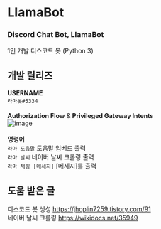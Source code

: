 # LlamaBot

### Discord Chat Bot, LlamaBot <br/>
1인 개발 디스코드 봇 (Python 3) <br/>

## 개발 릴리즈
**USERNAME** <br/>
`라마봇#5334` <br/> <br/>
**Authorization Flow** & **Privileged Gateway Intents** <br/>
![image](https://github.com/eukkcha/LlamaBot/assets/127178816/4a8edd50-27c6-45c7-995b-ccf4ea92bce7) <br/> <br/>
**명령어** <br/>
`라마 도움말` 도움말 임베드 출력 <br/>
`라마 날씨` 네이버 날씨 크롤링 출력 <br/>
`라마 채팅 [메세지]` [메세지]를 출력 <br/>

## 도움 받은 글 <br/>
디스코드 봇 생성 https://jhoplin7259.tistory.com/91 <br/>
네이버 날씨 크롤링 https://wikidocs.net/35949 <br/>
